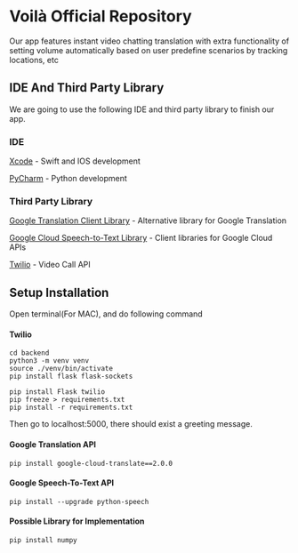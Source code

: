 # Voilà Official Repository

Our app features instant video chatting translation with extra functionality of setting volume automatically based on user predefine scenarios by tracking locations, etc


## IDE And Third Party Library

We are going to use the following IDE and third party library to finish our app.

### IDE

[Xcode](https://developer.apple.com/xcode/) - Swift and IOS development

[PyCharm](https://www.jetbrains.com/pycharm/) - Python development

### Third Party Library

[Google Translation Client Library](https://cloud.google.com/translate/docs/reference/libraries/v3/overview-v3) - Alternative library for Google Translation

[Google Cloud Speech-to-Text Library](https://cloud.google.com/speech-to-text/docs/reference/libraries) - Client libraries for Google Cloud APIs

[Twilio](https://www.twilio.com/docs/libraries) - Video Call API

## Setup Installation 

Open terminal(For MAC), and do following command

#### Twilio

```
cd backend
python3 -m venv venv
source ./venv/bin/activate
pip install flask flask-sockets

pip install Flask twilio
pip freeze > requirements.txt
pip install -r requirements.txt

```
Then go to localhost:5000, there should exist a greeting message.


#### Google Translation API

```
pip install google-cloud-translate==2.0.0
```


#### Google Speech-To-Text API

```
pip install --upgrade python-speech
```

#### Possible Library for Implementation

```
pip install numpy
```

